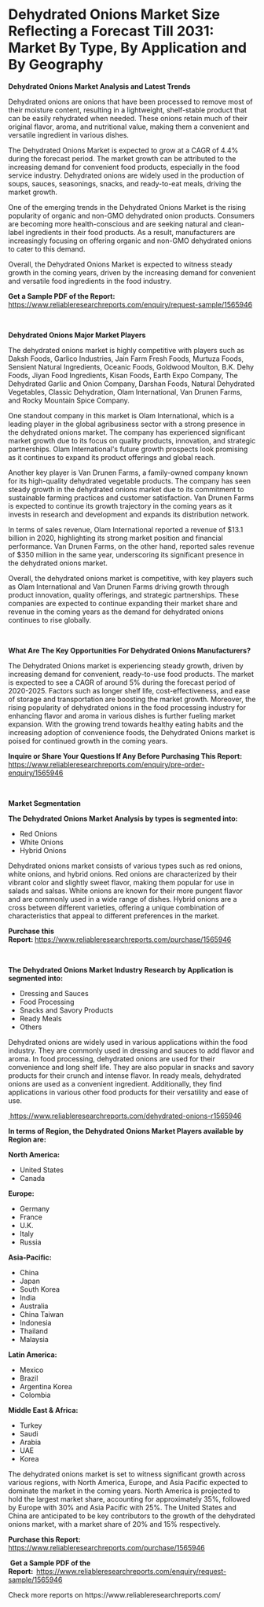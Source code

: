 <p><h1>Dehydrated Onions Market Size Reflecting a Forecast Till 2031: Market By Type, By Application and By Geography</h1></p><p><strong>Dehydrated Onions Market Analysis and Latest Trends</strong></p>
<p><p>Dehydrated onions are onions that have been processed to remove most of their moisture content, resulting in a lightweight, shelf-stable product that can be easily rehydrated when needed. These onions retain much of their original flavor, aroma, and nutritional value, making them a convenient and versatile ingredient in various dishes.</p><p>The Dehydrated Onions Market is expected to grow at a CAGR of 4.4% during the forecast period. The market growth can be attributed to the increasing demand for convenient food products, especially in the food service industry. Dehydrated onions are widely used in the production of soups, sauces, seasonings, snacks, and ready-to-eat meals, driving the market growth.</p><p>One of the emerging trends in the Dehydrated Onions Market is the rising popularity of organic and non-GMO dehydrated onion products. Consumers are becoming more health-conscious and are seeking natural and clean-label ingredients in their food products. As a result, manufacturers are increasingly focusing on offering organic and non-GMO dehydrated onions to cater to this demand.</p><p>Overall, the Dehydrated Onions Market is expected to witness steady growth in the coming years, driven by the increasing demand for convenient and versatile food ingredients in the food industry.</p></p>
<p><strong>Get a Sample PDF of the Report:&nbsp;</strong> <a href="https://www.reliableresearchreports.com/enquiry/request-sample/1565946">https://www.reliableresearchreports.com/enquiry/request-sample/1565946</a></p>
<p>&nbsp;</p>
<p><strong>Dehydrated Onions Major Market Players</strong></p>
<p><p>The dehydrated onions market is highly competitive with players such as Daksh Foods, Garlico Industries, Jain Farm Fresh Foods, Murtuza Foods, Sensient Natural Ingredients, Oceanic Foods, Goldwood Moulton, B.K. Dehy Foods, Jiyan Food Ingredients, Kisan Foods, Earth Expo Company, The Dehydrated Garlic and Onion Company, Darshan Foods, Natural Dehydrated Vegetables, Classic Dehydration, Olam International, Van Drunen Farms, and Rocky Mountain Spice Company.</p><p>One standout company in this market is Olam International, which is a leading player in the global agribusiness sector with a strong presence in the dehydrated onions market. The company has experienced significant market growth due to its focus on quality products, innovation, and strategic partnerships. Olam International's future growth prospects look promising as it continues to expand its product offerings and global reach.</p><p>Another key player is Van Drunen Farms, a family-owned company known for its high-quality dehydrated vegetable products. The company has seen steady growth in the dehydrated onions market due to its commitment to sustainable farming practices and customer satisfaction. Van Drunen Farms is expected to continue its growth trajectory in the coming years as it invests in research and development and expands its distribution network.</p><p>In terms of sales revenue, Olam International reported a revenue of $13.1 billion in 2020, highlighting its strong market position and financial performance. Van Drunen Farms, on the other hand, reported sales revenue of $350 million in the same year, underscoring its significant presence in the dehydrated onions market.</p><p>Overall, the dehydrated onions market is competitive, with key players such as Olam International and Van Drunen Farms driving growth through product innovation, quality offerings, and strategic partnerships. These companies are expected to continue expanding their market share and revenue in the coming years as the demand for dehydrated onions continues to rise globally.</p></p>
<p>&nbsp;</p>
<p><strong>What Are The Key Opportunities For Dehydrated Onions Manufacturers?</strong></p>
<p><p>The Dehydrated Onions market is experiencing steady growth, driven by increasing demand for convenient, ready-to-use food products. The market is expected to see a CAGR of around 5% during the forecast period of 2020-2025. Factors such as longer shelf life, cost-effectiveness, and ease of storage and transportation are boosting the market growth. Moreover, the rising popularity of dehydrated onions in the food processing industry for enhancing flavor and aroma in various dishes is further fueling market expansion. With the growing trend towards healthy eating habits and the increasing adoption of convenience foods, the Dehydrated Onions market is poised for continued growth in the coming years.</p></p>
<p><strong>Inquire or Share Your Questions If Any Before Purchasing This Report:</strong> <a href="https://www.reliableresearchreports.com/enquiry/pre-order-enquiry/1565946">https://www.reliableresearchreports.com/enquiry/pre-order-enquiry/1565946</a></p>
<p>&nbsp;</p>
<p><strong>Market Segmentation</strong></p>
<p><strong>The Dehydrated Onions Market Analysis by types is segmented into:</strong></p>
<p><ul><li>Red Onions</li><li>White Onions</li><li>Hybrid Onions</li></ul></p>
<p><p>Dehydrated onions market consists of various types such as red onions, white onions, and hybrid onions. Red onions are characterized by their vibrant color and slightly sweet flavor, making them popular for use in salads and salsas. White onions are known for their more pungent flavor and are commonly used in a wide range of dishes. Hybrid onions are a cross between different varieties, offering a unique combination of characteristics that appeal to different preferences in the market.</p></p>
<p><strong>Purchase this Report:&nbsp;</strong><a href="https://www.reliableresearchreports.com/purchase/1565946">https://www.reliableresearchreports.com/purchase/1565946</a></p>
<p>&nbsp;</p>
<p><strong>The Dehydrated Onions Market Industry Research by Application is segmented into:</strong></p>
<p><ul><li>Dressing and Sauces</li><li>Food Processing</li><li>Snacks and Savory Products</li><li>Ready Meals</li><li>Others</li></ul></p>
<p><p>Dehydrated onions are widely used in various applications within the food industry. They are commonly used in dressing and sauces to add flavor and aroma. In food processing, dehydrated onions are used for their convenience and long shelf life. They are also popular in snacks and savory products for their crunch and intense flavor. In ready meals, dehydrated onions are used as a convenient ingredient. Additionally, they find applications in various other food products for their versatility and ease of use.</p></p>
<p><a href="https://www.reliableresearchreports.com/dehydrated-onions-r1565946">&nbsp;https://www.reliableresearchreports.com/dehydrated-onions-r1565946</a></p>
<p><strong>In terms of Region, the Dehydrated Onions Market Players available by Region are:</strong></p>
<p>
    <p> <strong> North America: </strong>
        <ul>
            <li>United States</li>
            <li>Canada</li>
        </ul>
        </p> 
    <p> <strong> Europe: </strong>
        <ul>
            <li>Germany</li>
            <li>France</li>
            <li>U.K.</li>
            <li>Italy</li>
            <li>Russia</li>
        </ul>
        </p> 
    <p> <strong> Asia-Pacific: </strong>
        <ul>
            <li>China</li>
            <li>Japan</li>
            <li>South Korea</li>
            <li>India</li>
            <li>Australia</li>
            <li>China Taiwan</li>
            <li>Indonesia</li>
            <li>Thailand</li>
            <li>Malaysia</li>
        </ul>
        </p> 
    <p> <strong> Latin America: </strong>
        <ul>
            <li>Mexico</li>
            <li>Brazil</li>
            <li>Argentina Korea</li>
            <li>Colombia</li>
        </ul>
        </p> 
    <p> <strong> Middle East & Africa: </strong>
        <ul>
            <li>Turkey</li>
            <li>Saudi</li>
            <li>Arabia</li>
            <li>UAE</li>
            <li>Korea</li>
        </ul>
    </p>
    </p>
<p><p>The dehydrated onions market is set to witness significant growth across various regions, with North America, Europe, and Asia Pacific expected to dominate the market in the coming years. North America is projected to hold the largest market share, accounting for approximately 35%, followed by Europe with 30% and Asia Pacific with 25%. The United States and China are anticipated to be key contributors to the growth of the dehydrated onions market, with a market share of 20% and 15% respectively.</p></p>
<p><strong>Purchase this Report: </strong><a href="https://www.reliableresearchreports.com/purchase/1565946">https://www.reliableresearchreports.com/purchase/1565946</a></p>
<p>&nbsp;<strong>Get a Sample PDF of the Report:&nbsp;&nbsp;</strong><a href="https://www.reliableresearchreports.com/enquiry/request-sample/1565946">https://www.reliableresearchreports.com/enquiry/request-sample/1565946</a></p>
<p><strong></strong></p>
<p>Check more reports on https://www.reliableresearchreports.com/</p>
